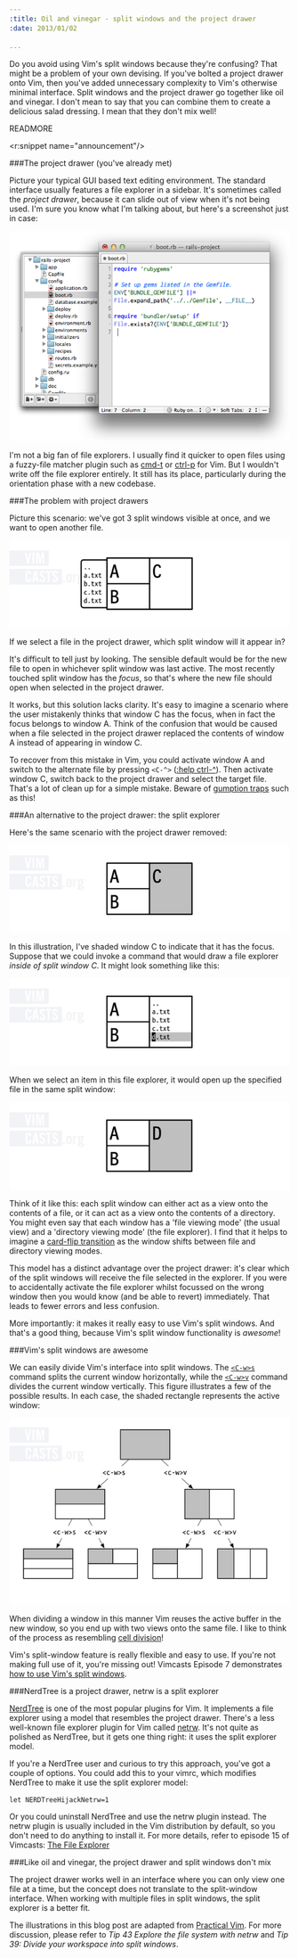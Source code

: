 ```yaml
--- 
:title: Oil and vinegar - split windows and the project drawer
:date: 2013/01/02

---
```


Do you avoid using Vim's split windows because they're confusing? That might be a problem of your own devising. If you've bolted a project drawer onto Vim, then you've added unnecessary complexity to Vim's otherwise minimal interface. Split windows and the project drawer go together like oil and vinegar. I don't mean to say that you can combine them to create a delicious salad dressing. I mean that they don't mix well!

READMORE

<r:snippet name="announcement"/>

###The project drawer (you've already met)

Picture your typical GUI based text editing environment. The standard interface usually features a file explorer in a sidebar. It's sometimes called the *project drawer*, because it can slide out of view when it's not being used. I'm sure you know what I'm talking about, but here's a screenshot just in case:

![Screenshot of TextMate's project drawer](/images/blog/textmate-project-drawer.png)

I'm not a big fan of file explorers. I usually find it quicker to open files using a fuzzy-file matcher plugin such as [cmd-t][] or [ctrl-p][] for Vim. But I wouldn't write off the file explorer entirely. It still has its place, particularly during the orientation phase with a new codebase.

[slide]: http://gif-of-drawer-slideing-in-and-out-of-view
[cmd-t]: https://github.com/wincent/Command-T
[ctrl-p]: https://github.com/kien/ctrlp.vim

###The problem with project drawers

Picture this scenario: we've got 3 split windows visible at once, and we want to open another file.

![Screenshot of 3 split windows with a bolt-on project drawer](/images/blog/explorer-drawer.png)

If we select a file in the project drawer, which split window will it appear in?

It's difficult to tell just by looking. The sensible default would be for the new file to open in whichever split window was last active. The most recently touched split window has the *focus*, so that's where the new file should open when selected in the project drawer.

It works, but this solution lacks clarity. It's easy to imagine a scenario where the user mistakenly thinks that window C has the focus, when in fact the focus belongs to window A. Think of the confusion that would be caused when a file selected in the project drawer replaced the contents of window A instead of appearing in window C.

To recover from this mistake in Vim, you could activate window A and switch to the alternate file by pressing `<C-^>` ([:help ctrl-^][ctrl6]). Then activate window C, switch back to the project drawer and select the target file. That's a lot of clean up for a simple mistake. Beware of [gumption traps][] such as this!

[ctrl6]: http://vimdoc.sourceforge.net/htmldoc/editing.html#ctrl-^
[gumption traps]: http://en.wikipedia.org/wiki/Gumption_trap

###An alternative to the project drawer: the split explorer

Here's the same scenario with the project drawer removed:

![Illustration of 3 split windows, with buffers a, b, and c](/images/blog/explorer-split-1.png)

In this illustration, I've shaded window C to indicate that it has the focus. Suppose that we could invoke a command that would draw a file explorer *inside of split window C*. It might look something like this:

![Illustration of 3 split windows with a file explorer in place of c](/images/blog/explorer-split-2.png)

When we select an item in this file explorer, it would open up the specified file in the same split window:

![Illustration of 3 split windows, with buffers a, b, and d](/images/blog/explorer-split-3.png)

Think of it like this: each split window can either act as a view onto the contents of a file, or it can act as a view onto the contents of a directory. You might even say that each window has a 'file viewing mode' (the usual view) and a 'directory viewing mode' (the file explorer). I find that it helps to imagine a [card-flip transition][flip] as the window shifts between file and directory viewing modes.

[flip]: http://desandro.github.com/3dtransforms/examples/card-02-slide-flip.html

This model has a distinct advantage over the project drawer: it's clear which of the split windows will receive the file selected in the explorer. If you were to accidentally activate the file explorer whilst focussed on the wrong window then you would know (and be able to revert) immediately. That leads to fewer errors and less confusion.

More importantly: it makes it really easy to use Vim's split windows. And that's a good thing, because Vim's split window functionality is *awesome*!

###Vim's split windows are awesome

We can easily divide Vim's interface into split windows. The [`<C-w>s`][split] command splits the current window horizontally, while the [`<C-w>v`][vsplit] command divides the current window vertically. This figure illustrates a few of the possible results. In each case, the shaded rectangle represents the active window:

![illustration showing cell division](/images/blog/cell-division.png)

[split]: http://vimdoc.sourceforge.net/htmldoc/windows.html#CTRL-W_CTRL-S
[vsplit]: http://vimdoc.sourceforge.net/htmldoc/windows.html#CTRL-W_CTRL-V

When dividing a window in this manner Vim reuses the active buffer in the new window, so you end up with two views onto the same file. I like to think of the process as resembling [cell division][]!

Vim's split-window feature is really flexible and easy to use. If you're not making full use of it, you're missing out! Vimcasts Episode 7 demonstrates [how to use Vim's split windows][7].

[cell division]: http://en.wikipedia.org/wiki/Cell_division
[7]: http://vimcasts.org/episodes/working-with-windows/

###NerdTree is a project drawer, netrw is a split explorer

[NerdTree][nerd] is one of the most popular plugins for Vim. It implements a file explorer using a model that resembles the project drawer. There's a less well-known file explorer plugin for Vim called [netrw][]. It's not quite as polished as NerdTree, but it gets one thing right: it uses the split explorer model.

[nerd]: http://www.vim.org/scripts/script.php?script_id=1658
[netrw]: http://www.vim.org/scripts/script.php?script_id=1075

If you're a NerdTree user and curious to try this approach, you've got a couple of options. You could add this to your vimrc, which modifies NerdTree to make it use the split explorer model:

    let NERDTreeHijackNetrw=1

Or you could uninstall NerdTree and use the netrw plugin instead. The netrw plugin is usually included in the Vim distribution by default, so you don't need to do anything to install it. For more details, refer to episode 15 of Vimcasts: [The File Explorer][netrw]

###Like oil and vinegar, the project drawer and split windows don't mix

The project drawer works well in an interface where you can only view one file at a time, but the concept does not translate to the split-window interface. When working with multiple files in split windows, the split explorer is a better fit.

The illustrations in this blog post are adapted from [Practical Vim][pv]. For more discussion, please refer to *Tip 43 Explore the file system with netrw* and *Tip 39: Divide your workspace into split windows*.

[netrw]:  http://vimcasts.org/e/15
[pv]: http://pragprog.com/book/dnvim/practical-vim